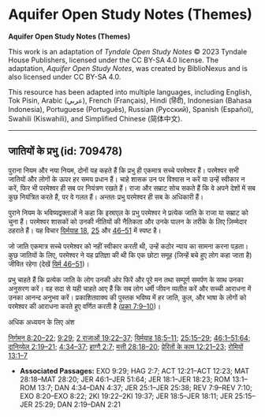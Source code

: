 # Aquifer Open Study Notes (Themes)

**Aquifer Open Study Notes (Themes)**

This work is an adaptation of *Tyndale Open Study Notes* © 2023 Tyndale House Publishers, licensed under the CC BY\-SA 4\.0 license. The adaptation, *Aquifer Open Study Notes*, was created by BiblioNexus and is also licensed under CC BY\-SA 4\.0\.

This resource has been adapted into multiple languages, including English, Tok Pisin, Arabic (عربي), French (Français), Hindi (हिंदी), Indonesian (Bahasa Indonesia), Portuguese (Português), Russian (Русский), Spanish (Español), Swahili (Kiswahili), and Simplified Chinese (简体中文).



--------------------------------

## जातियों के प्रभु (id: 709478)

पुराना नियम और नया नियम, दोनों यह कहते हैं कि प्रभु ही एकमात्र सच्चे परमेश्वर हैं। परमेश्वर सभी जातियों और लोगों के ऊपर हर समय प्रधान हैं। चाहे शासक उन पर विश्वास न करें या उन्हें स्वीकार न करें, फिर भी परमेश्वर ही सब पर नियंत्रण रखते हैं। राजा और सम्राट सोच सकते हैं कि वे अपने देशों में सब कुछ नियंत्रित करते हैं, पर वे गलत हैं। अन्ततः प्रभु परमेश्वर ही सब के अधिकारी हैं।

पुराने नियम के भविष्यद्वक्ताओं ने कहा कि इस्राएल के प्रभु परमेश्वर ने प्रत्येक जाति के राजा या सम्राट को चुना हैं। परमेश्वर शासकों को उनकी नीतियों की नैतिकता और उनके पालन के तरीके के लिए ज़िम्मेदार ठहराते हैं। यह विचार [यिर्मयाह 18](https://ref.ly/Jer18:1-Jer18:23), [25](https://ref.ly/Jer25:1-Jer25:38) और [46–51](https://ref.ly/Jer46:1-Jer51:64) में स्पष्ट है।

जो जाति एकमात्र सच्चे परमेश्वर को नहीं स्वीकार करती थी, उन्हें कठोर न्याय का सामना करना पड़ता। कुछ जातियों के लिए, परमेश्वर ने यह प्रतिज्ञा की थी कि एक छोटा समूह (जिन्हें बचे हुए लोग कहा जाता है) जीवित रहेगा (देखें [यिर्म 46–51](https://ref.ly/Jer46:1-Jer51:64))।

प्रभु चाहते हैं कि प्रत्येक जाति के लोग उनकी ओर फिरें और पूरे मन तथा सम्पूर्ण समर्पण के साथ उनका अनुसरण करें। वह सदा से यही चाहते आए हैं कि सब लोग धर्मी जीवन व्यतीत करें और सच्ची आराधना में उनका आनन्द अनुभव करें। प्रकाशितवाक्य की पुस्तक भविष्य में हर जाति, कुल, और भाषा के लोगों को परमेश्वर की आराधना करते हुए वर्णित करती है ([प्रका 7:9–10](https://ref.ly/Rev7:9-Rev7:10))।

अधिक अध्ययन के लिए अंश

[निर्गमन 8:20–22](https://ref.ly/Exod8:20-Exod8:22); [9:29](https://ref.ly/Exod9:29); [2 राजाओं 19:22–37](https://ref.ly/2Kgs19:22-2Kgs19:37); [यिर्मयाह 18:5–11](https://ref.ly/Jer18:5-Jer18:11); [25:15–29](https://ref.ly/Jer25:15-Jer25:29); [46:1–51:64](https://ref.ly/Jer46:1-Jer51:64); [दानिय्येल 2:19–21](https://ref.ly/Dan2:19-Dan2:21); [4:34–37](https://ref.ly/Dan4:34-Dan4:37); [हाग्गै 2:7](https://ref.ly/Hag2:7); [मत्ती 28:18–20](https://ref.ly/Matt28:18-Matt28:20); [प्रेरितों के काम 12:21–23](https://ref.ly/Acts12:21-Acts12:23); [रोमियों 13:1–7](https://ref.ly/Rom13:1-Rom13:7)

* **Associated Passages:** EXO 9:29; HAG 2:7; ACT 12:21–ACT 12:23; MAT 28:18–MAT 28:20; JER 46:1–JER 51:64; JER 18:1–JER 18:23; ROM 13:1–ROM 13:7; DAN 4:34–DAN 4:37; JER 25:1–JER 25:38; REV 7:9–REV 7:10; EXO 8:20–EXO 8:22; 2KI 19:22–2KI 19:37; JER 18:5–JER 18:11; JER 25:15–JER 25:29; DAN 2:19–DAN 2:21

